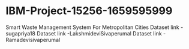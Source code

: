 # IBM-Project-15256-1659595999
Smart Waste Management System For Metropolitan Cities
Dataset link -sugapriya18
Dataset link -LakshmideviSivaperumal
Dataset link - Ramadevisivaperumal
